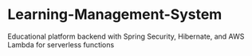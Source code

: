# Learning-Management-System
Educational platform backend with Spring Security, Hibernate, and AWS Lambda for serverless functions
